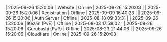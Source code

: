 | 2025-09-26 15:20:06 | Website | Online | 2025-09-26 15:20:03 |
| 2025-09-26 15:20:06 | Registration | Offline | 2025-09-09 16:40:23 |
| 2025-09-26 15:20:06 | Auth Server | Offline | 2025-08-18 09:33:31 |
| 2025-09-26 15:20:06 | Kezan (PvE) | Offline | 2025-08-03 17:58:02 |
| 2025-09-26 15:20:06 | Gurubashi (PvP) | Offline | 2025-08-23 21:44:06 |
| 2025-09-26 15:20:06 | Cloudflare | Online | 2025-09-26 15:20:03 |
